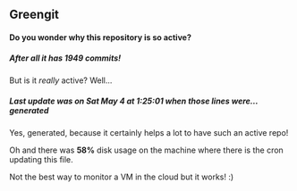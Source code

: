 ## Greengit

#### Do you wonder why this repository is so active?

##### After all it has 1949 commits!

But is it *really* active? Well...

##### Last update was on Sat May 4 at 1:25:01 when those lines were... generated

Yes, generated, because it certainly helps a lot to have such an active repo!

Oh and there was **58%** disk usage on the machine
where there is the cron updating this file.

Not the best way to monitor a VM in the cloud but it works! :)
